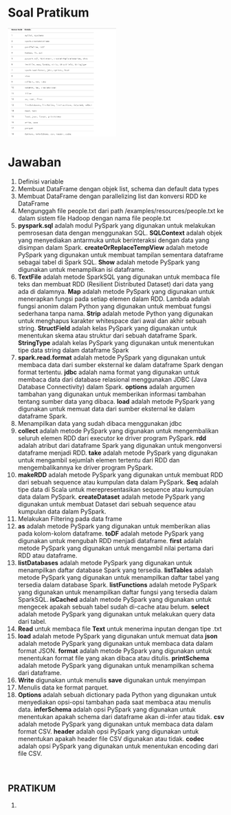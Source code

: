 <h1>Soal Pratikum</h1>
<img src="soal.PNG" width="50%">
<h1>Jawaban</h1>
<ol>
  <li>Definisi variable</li>
  <li>Membuat DataFrame dengan objek list, schema dan default data types</li>
  <li>Membuat DataFrame dengan parallelizing list dan konversi RDD ke DataFrame</li>
  <li>Mengunggah file people.txt dari path /examples/resources/people.txt ke dalam sistem file Hadoop dengan nama file people.txt</li>
  <li><b>pyspark.sql</b> adalah modul PySpark yang digunakan untuk melakukan pemrosesan data dengan menggunakan SQL. <b>SQLContext</b> adalah objek yang menyediakan antarmuka untuk berinteraksi dengan data yang disimpan dalam Spark. <b>createOrReplaceTempView</b> adalah metode PySpark yang digunakan untuk membuat tampilan sementara dataframe sebagai tabel di Spark SQL. <b>Show</b> adalah metode PySpark yang digunakan untuk menampilkan isi dataframe.</li>
  <li><b>TextFile</b> adalah metode SparkSQL yang digunakan untuk membaca file teks dan membuat RDD (Resilient Distributed Dataset) dari data yang ada di dalamnya. <b>Map</b> adalah metode PySpark yang digunakan untuk menerapkan fungsi pada setiap elemen dalam RDD. Lambda adalah fungsi anonim dalam Python yang digunakan untuk membuat fungsi sederhana tanpa nama. <b>Strip</b> adalah metode Python yang digunakan untuk menghapus karakter whitespace dari awal dan akhir sebuah string. <b>StructField</b> adalah kelas PySpark yang digunakan untuk menentukan skema atau struktur dari sebuah dataframe Spark. <b>StringType</b> adalah kelas PySpark yang digunakan untuk menentukan tipe data string dalam dataframe Spark</li>
  <li><b>spark.read.format</b> adalah metode PySpark yang digunakan untuk membaca data dari sumber eksternal ke dalam dataframe Spark dengan format tertentu. <b>jdbc</b> adalah nama format yang digunakan untuk membaca data dari database relasional menggunakan JDBC (Java Database Connectivity) dalam Spark. <b>options</b> adalah argumen tambahan yang digunakan untuk memberikan informasi tambahan tentang sumber data yang dibaca. <b>load</b> adalah metode PySpark yang digunakan untuk memuat data dari sumber eksternal ke dalam dataframe Spark.</li>
  <li>Menampilkan data yang sudah dibaca menggunakan jdbc</li>
  <li><b>collect</b> adalah metode PySpark yang digunakan untuk mengembalikan seluruh elemen RDD dari executor ke driver program PySpark. <b>rdd</b> adalah atribut dari dataframe Spark yang digunakan untuk mengonversi dataframe menjadi RDD. <b>take</b> adalah metode PySpark yang digunakan untuk mengambil sejumlah elemen tertentu dari RDD dan mengembalikannya ke driver program PySpark. </li>
  <li><b>makeRDD</b> adalah metode PySpark yang digunakan untuk membuat RDD dari sebuah sequence atau kumpulan data dalam PySpark. <b>Seq</b> adalah tipe data di Scala untuk merepresentasikan sequence atau kumpulan data dalam PySpark. <b>createDataset</b> adalah metode PySpark yang digunakan untuk membuat Dataset dari sebuah sequence atau kumpulan data dalam PySpark. </li>
  <li>Melakukan Filtering pada data frame</li>
  <li><b>as</b> adalah metode PySpark yang digunakan untuk memberikan alias pada kolom-kolom dataframe. <b>toDF</b> adalah metode PySpark yang digunakan untuk mengubah RDD menjadi dataframe. <b>first</b> adalah metode PySpark yang digunakan untuk mengambil nilai pertama dari RDD atau dataframe. </li>
  <li><b>listDatabases</b> adalah metode PySpark yang digunakan untuk menampilkan daftar database Spark yang tersedia. <b>listTables</b> adalah metode PySpark yang digunakan untuk menampilkan daftar tabel yang tersedia dalam database Spark. <b>listFunctions</b> adalah metode PySpark yang digunakan untuk menampilkan daftar fungsi yang tersedia dalam SparkSQL. <b>isCached</b> adalah metode PySpark yang digunakan untuk mengecek apakah sebuah tabel sudah di-cache atau belum. <b>select</b> adalah metode PySpark yang digunakan untuk melakukan query data dari tabel. </li>
  <li><b>Read</b> untuk membaca file <b>Text</b> untuk menerima inputan dengan tipe .txt</li>
  <li><b>load</b> adalah metode PySpark yang digunakan untuk memuat data <b>json</b> adalah metode PySpark yang digunakan untuk membaca data dalam format JSON. <b>format</b> adalah metode PySpark yang digunakan untuk menentukan format file yang akan dibaca atau ditulis. <b>printSchema</b> adalah metode PySpark yang digunakan untuk menampilkan schema dari dataframe. </li>
  <li><b>Write</b> digunakan untuk menulis <b>save</b> digunakan untuk menyimpan</li>
  <li>Menulis data ke format parquet.</li>
  <li><b>Options</b> adalah sebuah dictionary pada Python yang digunakan untuk menyediakan opsi-opsi tambahan pada saat membaca atau menulis data. <b>inferSchema</b> adalah opsi PySpark yang digunakan untuk menentukan apakah schema dari dataframe akan di-infer atau tidak. <b>csv</b> adalah metode PySpark yang digunakan untuk membaca data dalam format CSV. <b>header</b> adalah opsi PySpark yang digunakan untuk menentukan apakah header file CSV digunakan atau tidak. <b>codec</b> adalah opsi PySpark yang digunakan untuk menentukan encoding dari file CSV. </li>
</ol>
<br>
<h2>PRATIKUM</h2>
<ol>
  <li></li>
</ol>
